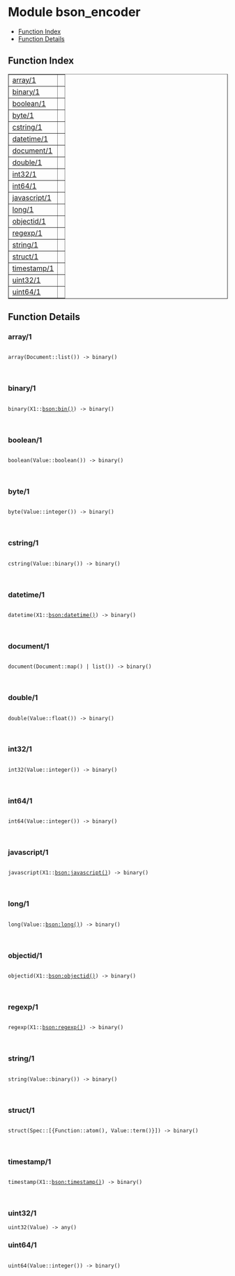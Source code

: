 

# Module bson_encoder #
* [Function Index](#index)
* [Function Details](#functions)

<a name="index"></a>

## Function Index ##


<table width="100%" border="1" cellspacing="0" cellpadding="2" summary="function index"><tr><td valign="top"><a href="#array-1">array/1</a></td><td></td></tr><tr><td valign="top"><a href="#binary-1">binary/1</a></td><td></td></tr><tr><td valign="top"><a href="#boolean-1">boolean/1</a></td><td></td></tr><tr><td valign="top"><a href="#byte-1">byte/1</a></td><td></td></tr><tr><td valign="top"><a href="#cstring-1">cstring/1</a></td><td></td></tr><tr><td valign="top"><a href="#datetime-1">datetime/1</a></td><td></td></tr><tr><td valign="top"><a href="#document-1">document/1</a></td><td></td></tr><tr><td valign="top"><a href="#double-1">double/1</a></td><td></td></tr><tr><td valign="top"><a href="#int32-1">int32/1</a></td><td></td></tr><tr><td valign="top"><a href="#int64-1">int64/1</a></td><td></td></tr><tr><td valign="top"><a href="#javascript-1">javascript/1</a></td><td></td></tr><tr><td valign="top"><a href="#long-1">long/1</a></td><td></td></tr><tr><td valign="top"><a href="#objectid-1">objectid/1</a></td><td></td></tr><tr><td valign="top"><a href="#regexp-1">regexp/1</a></td><td></td></tr><tr><td valign="top"><a href="#string-1">string/1</a></td><td></td></tr><tr><td valign="top"><a href="#struct-1">struct/1</a></td><td></td></tr><tr><td valign="top"><a href="#timestamp-1">timestamp/1</a></td><td></td></tr><tr><td valign="top"><a href="#uint32-1">uint32/1</a></td><td></td></tr><tr><td valign="top"><a href="#uint64-1">uint64/1</a></td><td></td></tr></table>


<a name="functions"></a>

## Function Details ##

<a name="array-1"></a>

### array/1 ###

<pre><code>
array(Document::list()) -&gt; binary()
</code></pre>
<br />

<a name="binary-1"></a>

### binary/1 ###

<pre><code>
binary(X1::<a href="#/bson/doc/bson.md#type-bin">bson:bin()</a>) -&gt; binary()
</code></pre>
<br />

<a name="boolean-1"></a>

### boolean/1 ###

<pre><code>
boolean(Value::boolean()) -&gt; binary()
</code></pre>
<br />

<a name="byte-1"></a>

### byte/1 ###

<pre><code>
byte(Value::integer()) -&gt; binary()
</code></pre>
<br />

<a name="cstring-1"></a>

### cstring/1 ###

<pre><code>
cstring(Value::binary()) -&gt; binary()
</code></pre>
<br />

<a name="datetime-1"></a>

### datetime/1 ###

<pre><code>
datetime(X1::<a href="#/bson/doc/bson.md#type-datetime">bson:datetime()</a>) -&gt; binary()
</code></pre>
<br />

<a name="document-1"></a>

### document/1 ###

<pre><code>
document(Document::map() | list()) -&gt; binary()
</code></pre>
<br />

<a name="double-1"></a>

### double/1 ###

<pre><code>
double(Value::float()) -&gt; binary()
</code></pre>
<br />

<a name="int32-1"></a>

### int32/1 ###

<pre><code>
int32(Value::integer()) -&gt; binary()
</code></pre>
<br />

<a name="int64-1"></a>

### int64/1 ###

<pre><code>
int64(Value::integer()) -&gt; binary()
</code></pre>
<br />

<a name="javascript-1"></a>

### javascript/1 ###

<pre><code>
javascript(X1::<a href="#/bson/doc/bson.md#type-javascript">bson:javascript()</a>) -&gt; binary()
</code></pre>
<br />

<a name="long-1"></a>

### long/1 ###

<pre><code>
long(Value::<a href="#/bson/doc/bson.md#type-long">bson:long()</a>) -&gt; binary()
</code></pre>
<br />

<a name="objectid-1"></a>

### objectid/1 ###

<pre><code>
objectid(X1::<a href="#/bson/doc/bson.md#type-objectid">bson:objectid()</a>) -&gt; binary()
</code></pre>
<br />

<a name="regexp-1"></a>

### regexp/1 ###

<pre><code>
regexp(X1::<a href="#/bson/doc/bson.md#type-regexp">bson:regexp()</a>) -&gt; binary()
</code></pre>
<br />

<a name="string-1"></a>

### string/1 ###

<pre><code>
string(Value::binary()) -&gt; binary()
</code></pre>
<br />

<a name="struct-1"></a>

### struct/1 ###

<pre><code>
struct(Spec::[{Function::atom(), Value::term()}]) -&gt; binary()
</code></pre>
<br />

<a name="timestamp-1"></a>

### timestamp/1 ###

<pre><code>
timestamp(X1::<a href="#/bson/doc/bson.md#type-timestamp">bson:timestamp()</a>) -&gt; binary()
</code></pre>
<br />

<a name="uint32-1"></a>

### uint32/1 ###

`uint32(Value) -> any()`

<a name="uint64-1"></a>

### uint64/1 ###

<pre><code>
uint64(Value::integer()) -&gt; binary()
</code></pre>
<br />

